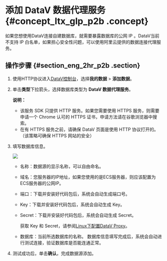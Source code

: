 # 添加 DataV 数据代理服务 {#concept_ltx_glp_p2b .concept}

如果您想使用DataV连接自建数据库，就需要暴露数据库的公网 IP 。DataV当前不支持 IP 白名单，如果担心安全性问题，可以使用阿里云提供的数据连接代理服务。

## 操作步骤 {#section_eng_2hr_p2b .section}

1.  使用HTTP协议进入[DataV控制台](http://datav.alibabacloud.com/)，选择**我的数据** \> **添加数据**。
2.  单击**类型**下拉箭头，选择数据库类型为 **DataV 数据代理服务**。

    **说明：** 

    -   该服务 SDK 只提供 HTTP 服务。如果您需要使用 HTTPS 服务，则需要申请一个 Chrome 认可的 HTTPS 证书，申请方法请在谷歌浏览器中搜索。
    -   在有 HTTPS 服务之前，请确保 DataV 页面是使用 HTTP 协议打开的。（该策略可确保 HTTPS 网站的安全）
3.  填写数据库信息。

    ![](http://static-aliyun-doc.oss-cn-hangzhou.aliyuncs.com/assets/img/16538/15590146437911_zh-CN.png)

    -   名称：数据源的显示名称，可以自由命名。
    -   域名：您服务器的IP地址，如果您使用的是ECS服务器，则应该配置为ECS服务器的公网IP。
    -   端口：下载并安装好代码包后，系统会自动生成端口号。
    -   Key：下载并安装好代码包后，系统会自动生成 Key。
    -   Secret：下载并安装好代码包后，系统会自动生成 Secret。

        获取 Key 和 Secret，请参阅[Linux下配置DataV Proxy](ZH-CN_TP_16583_V10.dita#concept_w2c_3fq_p2b)。

    -   数据库：当前所选数据库的名称。
    数据库信息填写完成后，系统会自动进行测试连接，验证数据库是否能连通正常。

4.  测试成功后，单击**确认**，完成数据源添加。

